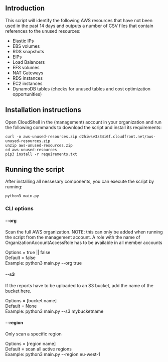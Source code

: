 ## Introduction

This script will identify the following AWS resources that have not been used in the past 14 days and outputs a number of CSV files that contain references to the unused resources:
* Elastic IPs
* EBS volumes
* RDS snapshots
* EIPs
* Load Balancers
* EFS volumes
* NAT Gateways
* RDS instances
* EC2 instances
* DynamoDB tables (checks for unused tables and cost optimization opportunities)

## Installation instructions

Open CloudShell in the (management) account in your organization and run the following commands to download the script and install its requirements:
```
curl -o aws-unused-resources.zip d2hiwsv3z34i6f.cloudfront.net/aws-unused-resources.zip
unzip aws-unused-resources.zip
cd aws-unused-resources
pip3 install -r requirements.txt
```
## Running the script

After installing all nessesary components, you can execute the script by running:
```
python3 main.py
```

### CLI options
#### --org
Scan the full AWS organization. NOTE: this can only be added when running the script from the management account. A role with the name of OrganizationAccountAccessRole has to be available in all member accounts

Options = true || false \
Default = false \
Example: python3 main.py --org true

#### --s3
If the reports have to be uploaded to an S3 bucket, add the name of the bucket here.

Options = [bucket name] \
Default = None \
Example: python3 main.py --s3 mybucketname

#### --region
Only scan a specific region

Options = [region name] \
Default = scan all active regions \
Example: python3 main.py --region eu-west-1
